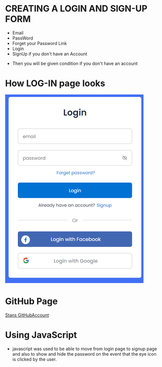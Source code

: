 # CREATING A LOGIN AND SIGN-UP FORM
* Email
* PassWord
* Forget your Password Link
* Login
* SignUp if you don't have an Account
- Then you will be given condition if you don't have an account

# How LOG-IN page looks
<img src="./image/Screenshot 2024-04-11 105630.png" alt="login">

# GitHub Page
<a href="https://github.com/SonOfChrist">Stans GitHubAccount</a>

# Using JavaScript
- javascript was used to be able to move from login page to signup page and also to show and hide the password on the event that the eye icon is clicked by the user.
